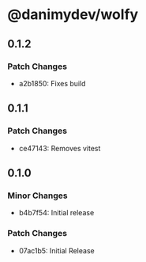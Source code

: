 # @danimydev/wolfy

## 0.1.2

### Patch Changes

- a2b1850: Fixes build

## 0.1.1

### Patch Changes

- ce47143: Removes vitest

## 0.1.0

### Minor Changes

- b4b7f54: Initial release

### Patch Changes

- 07ac1b5: Initial Release
